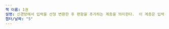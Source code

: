 ```yaml
---
책 이름: 1권
설명: 신경망에서 입력을 선형 변환한 후 편향을 추가하는 계층을 의미한다.  이 계층은 입력 데이터를 변형하여 다음 계층으로 전달하고, 주로 Fully Connected Layer(완전 연결 층)에서 사용된다. Affine 계층은 가중치와 편향을 학습하여 입력 데이터의 특징을 강조하는 역할을 한다.
챕터/날짜: "5"
---
```

